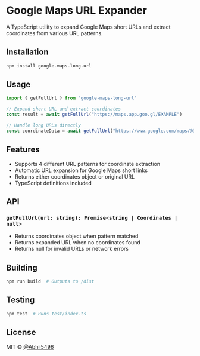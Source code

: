# Google Maps URL Expander

A TypeScript utility to expand Google Maps short URLs and extract coordinates from various URL
patterns.

## Installation

```bash
npm install google-maps-long-url
```

## Usage

```typescript
import { getFullUrl } from "google-maps-long-url"

// Expand short URL and extract coordinates
const result = await getFullUrl("https://maps.app.goo.gl/EXAMPLE")

// Handle long URLs directly
const coordinateData = await getFullUrl("https://www.google.com/maps/@37.7749,-122.4194,12z")
```

## Features

- Supports 4 different URL patterns for coordinate extraction
- Automatic URL expansion for Google Maps short links
- Returns either coordinates object or original URL
- TypeScript definitions included

## API

### `getFullUrl(url: string): Promise<string | Coordinates | null>`

- Returns coordinates object when pattern matched
- Returns expanded URL when no coordinates found
- Returns null for invalid URLs or network errors

## Building

```bash
npm run build  # Outputs to /dist
```

## Testing

```bash
npm test  # Runs test/index.ts
```

## License

MIT © [@Abhii5496](https://github.com/Abhii5496)
